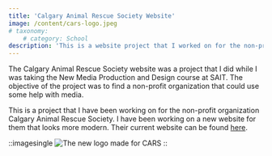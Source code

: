 ```yaml
---
title: 'Calgary Animal Rescue Society Website'
image: /content/cars-logo.jpeg
# taxonomy:
	# category: School
description: 'This is a website project that I worked on for the non-profit organization Calgary Animal Rescue Society.'
---
```


The Calgary Animal Rescue Society website was a project that I did while I was taking the New Media Production and Design course at SAIT. The objective of the project was to find a non-profit organization that could use some help with media.

This is a project that I have been working on for the non-profit organization Calgary Animal Rescue Society. I have been working on a new website for them that looks more modern. Their current website can be found [here](https://www.calgaryanimalrescue.com/).

::imagesingle
![The new logo made for CARS](/content/cars-logo.jpeg)
::